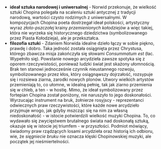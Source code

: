 - **ideał sztuka narodowej i uniwersalnej** - Norwid przekonuje, że wielkość sztuki Chopina polegała na scaleniu sztuki antycznej z tradycji narodową, wartości czysto rodzimych z uniwersalnymi. W kompozycjach Chopina poeta dostrzegał ideał polskości, artystyczny wyraz *złoto-pszczołej* krainy *przemienionych kołodziejów* a więc takiej, która nie wyrzeka się historycznego dziedzictwa (symbolizowanego przez Piasta Kołodzieja), ale je przekształca.
- **filozofia sztuki** - Zdaniem Norwida idealne dzieło łączy w sobie piękno, prawdę i dobro. Taka jedność została osiągnięta przez Chrystusa, którego zbawcza misja zakończyła się słowami *Consummatum est* (łac. Wypełniło się). Powstanie nowego arcydzieła zawsze spotyka się z oporem rzeczywistości, ponieważ ludzki świat jest skażony ułomnością. Brak ten stanowi jednocześnie czynnik nieustannego rozwoju, symbolizowanego przez kłos, który osiągnąwszy dojrzałość, rozsypuje się i rozsiewa ziarna, zarodki nowych plonów. Utwory wielkich artystów przemieniają to, co ułomne, w idealną pełnię, tak jak ziarno przemienia się w chleb, a ten - w hostię. Mimo, że ideał symbolizowany przez fortepian Chopina został poniżony, nie naruszyło to jego doskonałości. Wyrzucając instrument na bruk, żołnierze rosyjscy - reprezentanci odwiecznych praw rzeczywistości, które każde nowe arcydzieło przyjmuje wrogo, jak gdyby mszcząc się na nim za własną niedoskonałość - w istocie potwierdzili wielkość muzyki Chopina. To, co wydawało się zwycięstwem brutalnego świata nad doskonałą sztuką, okazuje się w istocie jej triumfem - w przyszłości. Podmiot mówiący, świadomy praw rządzących losami arcydzieła oraz historią ich odbioru, wie, że *sięgniecie bruku* nie oznacza klęski Chopinowskiej muzyki, ale początek jej nieśmiertelności.